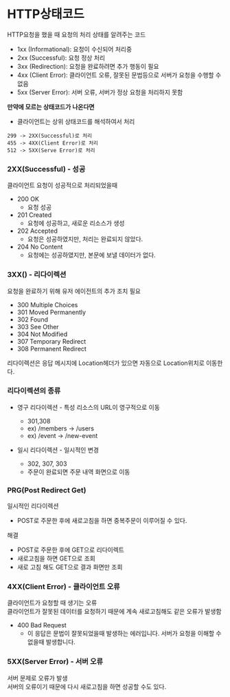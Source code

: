 # HTTP상태코드
HTTP요청을 했을 때 요청의 처리 상태를 알려주는 코드

+ 1xx (Informational): 요청이 수신되어 처리중
+ 2xx (Successful): 요청 정상 처리
+ 3xx (Redirection): 요청을 완료하려면 추가 행동이 필요
+ 4xx (Client Error): 클라이언트 오류, 잘못된 문법등으로 서버가 요청을 수행할 수 없음
+ 5xx (Server Error): 서버 오류, 서버가 정상 요청을 처리하지 못함

**만약에 모르는 상태코드가 나온다면**
+ 클라이언트는 상위 상태코드를 해석하여서 처리
```
299 -> 2XX(Successful)로 처리
455 -> 4XX(Client Error)로 처리
512 -> 5XX(Serve Error)로 처리
```

### 2XX(Successful) - 성공
클라이언트 요청이 성공적으로 처리되었을때

+ 200 OK
    + 요청 성공
+  201 Created
    + 요청에 성공하고, 새로운 리소스가 생성
+  202 Accepted
    + 요청은 성공하였지만, 처리는 완료되지 않았다.
+  204 No Content
    + 요청에는 성공하였지만, 본문에 보낼 데이터가 없다.

### 3XX() - 리다이렉션
요청을 완료하기 위해 유저 에이전트의 추가 조치 필요
+ 300 Multiple Choices
+ 301 Moved Permanently
+ 302 Found
+ 303 See Other
+ 304 Not Modified
+ 307 Temporary Redirect
+ 308 Permanent Redirect

리다이렉션은 응답 메시지에 Location헤더가 있으면 자동으로 Location위치로 이동한다.

### 리다이렉션의 종류
+ 영구 리다이렉션 - 특성 리소스의 URL이 영구적으로 이동
    + 301,308
    + ex) /members -> /users
    + ex) /event -> /new-event

+ 일시 리다이렉션 - 일시적인 변경
    + 302, 307, 303
    + 주문이 완료되면 주문 내역 화면으로 이동

### PRG(Post Redirect Get)
일시적인 리다이렉션

+ POST로 주문한 후에 새로고침을 하면 중복주문이 이루어질 수 있다.

해결

+ POST로 주문한 후에 GET으로 리다이렉트
+ 새로고침을 하면 GET으로 조회
+ 새로 고침 해도 GET으로 결과 화면만 조회



### 4XX(Client Error) - 클라이언트 오류
클라이언트가 요청할 때 생기는 오류<br>
클라이언트가 잘못된 데이터를 요청하기 때문에 계속 새로고침해도 같은 오류가 발생함

+ 400 Bad Request
    + 이 응답은 문법이 잘못되었을때 발생하는 에러입니다. 서버가 요청을 이해할 수  없을때 발생합니다.

### 5XX(Server Error) - 서버 오류
서버 문제로 오류가 발생<br>
서버의 오류이기 때문에 다시 새로고침을 하면 성공할 수도 있다.